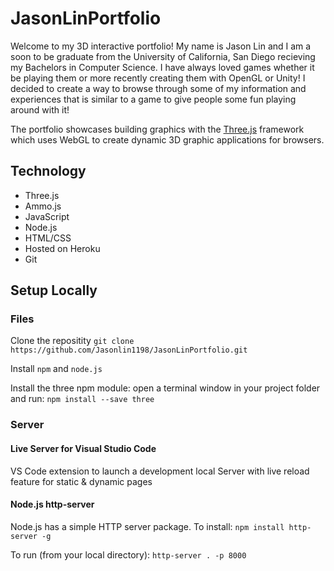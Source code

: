 # JasonLinPortfolio

Welcome to my 3D interactive portfolio! My name is Jason Lin and I am a soon to be graduate from the University of California, San Diego recieving my Bachelors in Computer Science. I have always loved games whether it be playing them or more recently creating them with OpenGL or Unity! I decided to create a way to browse through some of my information and experiences that is similar to a game to give people some fun playing around with it! 

The portfolio showcases building graphics with the [Three.js](https://github.com/mrdoob/three.js) framework which uses WebGL to create dynamic 3D graphic applications for browsers. 

## Technology

- Three.js
- Ammo.js
- JavaScript
- Node.js
- HTML/CSS
- Hosted on Heroku
- Git

## Setup Locally
### Files
Clone the repositity `git clone https://github.com/Jasonlin1198/JasonLinPortfolio.git`

Install `npm` and `node.js`

Install the three npm module: open a terminal window in your project folder and run:
`npm install --save three`
### Server
#### Live Server for Visual Studio Code
VS Code extension to launch a development local Server with live reload feature for static & dynamic pages
#### Node.js http-server

Node.js has a simple HTTP server package. To install:
`npm install http-server -g`

To run (from your local directory):
`http-server . -p 8000`



